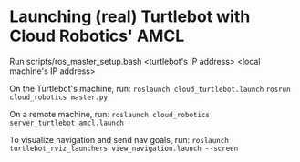 # Launching (real) Turtlebot with Cloud Robotics' AMCL
Run scripts/ros_master_setup.bash <turtlebot's IP address> <local machine's IP address>

On the Turtlebot's machine, run:
`roslaunch cloud_turtlebot.launch`
`rosrun cloud_robotics master.py`

On a remote machine, run:
`roslaunch cloud_robotics server_turtlebot_amcl.launch` 

To visualize navigation and send nav goals, run:
`roslaunch turtlebot_rviz_launchers view_navigation.launch --screen`
